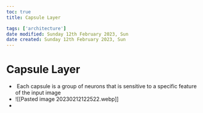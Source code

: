 ```yaml
---
toc: true
title: Capsule Layer

tags: ['architecture']
date modified: Sunday 12th February 2023, Sun
date created: Sunday 12th February 2023, Sun
---
```


# Capsule Layer


-  Each capsule is a group of neurons that is sensitive to a specific feature of the input image
- ![[Pasted image 20230212122522.webp]]
- 




